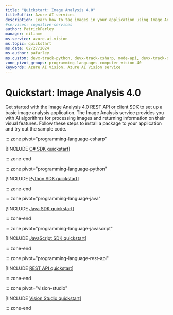 ```yaml
---
title: "Quickstart: Image Analysis 4.0"
titleSuffix: Azure AI services
description: Learn how to tag images in your application using Image Analysis 4.0 through a native client SDK in the language of your choice.
#services: cognitive-services
author: PatrickFarley
manager: nitinme
ms.service: azure-ai-vision
ms.topic: quickstart
ms.date: 02/27/2024
ms.author: pafarley
ms.custom: devx-track-python, devx-track-csharp, mode-api, devx-track-dotnet, devx-track-extended-java, devx-track-js
zone_pivot_groups: programming-languages-computer-vision-40
keywords: Azure AI Vision, Azure AI Vision service
---
```


# Quickstart: Image Analysis 4.0

Get started with the Image Analysis 4.0 REST API or client SDK to set up a basic image analysis application. The Image Analysis service provides you with AI algorithms for processing images and returning information on their visual features. Follow these steps to install a package to your application and try out the sample code.

::: zone pivot="programming-language-csharp"

[!INCLUDE [C# SDK quickstart](../includes/quickstarts-sdk/image-analysis-csharp-sdk-40.md)]

::: zone-end

::: zone pivot="programming-language-python"

[!INCLUDE [Python SDK quickstart](../includes/quickstarts-sdk/image-analysis-python-sdk-40.md)]

::: zone-end

::: zone pivot="programming-language-java"

[!INCLUDE [Java SDK quickstart](../includes/quickstarts-sdk/image-analysis-java-sdk-40.md)]

::: zone-end

::: zone pivot="programming-language-javascript"

[!INCLUDE [JavaScript SDK quickstart](../includes/quickstarts-sdk/image-analysis-node-sdk-40.md)]

::: zone-end

::: zone pivot="programming-language-rest-api"

[!INCLUDE [REST API quickstart](../includes/image-analysis-curl-quickstart-40.md)]

::: zone-end

::: zone pivot="vision-studio"

[!INCLUDE [Vision Studio quickstart](../includes/image-analysis-studio-quickstart.md)]

::: zone-end